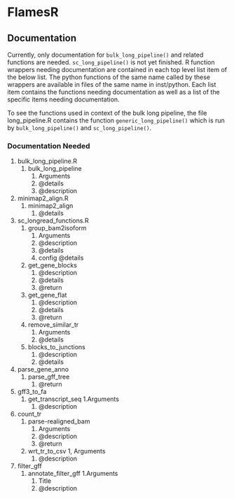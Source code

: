 
# FlamesR

## Documentation
Currently, only documentation for ```bulk_long_pipeline()``` and related functions
are needed. ```sc_long_pipeline()``` is not yet finished.
R function wrappers needing documentation are contained in each top level
list item of the below list. The python functions of the same name called by 
these wrappers are available in files of the same name in inst/python. 
Each list item contains the functions needing documentation as well as a list 
of the specific items needing documentation.

To see the functions used in context of the bulk long pipeline, the file 
long_pipeline.R contains the function ```generic_long_pipeline()``` which is
run by ```bulk_long_pipeline()``` and ```sc_long_pipeline()```.

### Documentation Needed
1. bulk_long_pipeline.R
    1. bulk_long_pipeline
        1. Arguments
        1. @details
        1. @description
1. minimap2_align.R
    1. minimap2_align
        1. @details
1. sc_longread_functions.R
    1. group_bam2isoform
        1. Arguments
        1. @description
        1. @details
        1. config @details
    1. get_gene_blocks
        1. @description
        1. @details
        1. @return
    1. get_gene_flat
        1. @description
        1. @details
        1. @return 
    1. remove_similar_tr
        1. Arguments
        1. @details
    1. blocks_to_junctions
        1. @description
        1. @details
1. parse_gene_anno
    1. parse_gff_tree
        1. @return
1. gff3_to_fa
    1. get_transcript_seq
        1.Arguments
        1. @description
1. count_tr
    1. parse-realigned_bam
        1. Arguments
        1. @description
        1. @return
    1. wrt_tr_to_csv
        1, Arguments
        1. @description
1. filter_gff
    1. annotate_filter_gff
        1.Arguments
        1. Title
        1. @description
